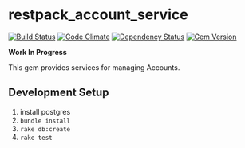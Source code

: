 # restpack_account_service

[![Build Status](https://travis-ci.org/RestPack/restpack_account_service.png?branch=master)](https://travis-ci.org/RestPack/restpack_account_service) [![Code Climate](https://codeclimate.com/github/RestPack/restpack_account_service.png)](https://codeclimate.com/github/RestPack/restpack_account_service) [![Dependency Status](https://gemnasium.com/RestPack/restpack_account_service.png)](https://gemnasium.com/RestPack/restpack_account_service) [![Gem Version](https://badge.fury.io/rb/restpack_account_service.png)](http://badge.fury.io/rb/restpack_account_service)

**Work In Progress**

This gem provides services for managing Accounts.

## Development Setup

1. install postgres
2. `bundle install`
3. `rake db:create`
4. `rake test`

